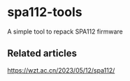 # spa112-tools

A simple tool to repack SPA112 firmware

## Related articles

https://wzt.ac.cn/2023/05/12/spa112/
